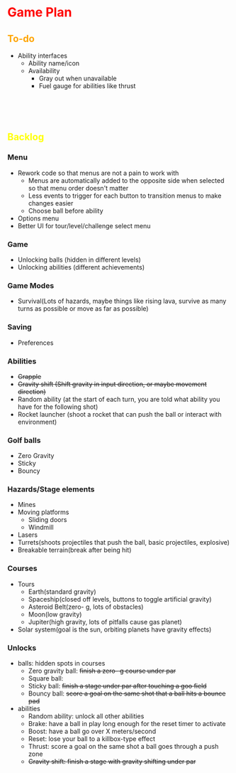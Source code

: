 # <span style = "color:red">Game Plan</span>

## <span style = "color:orange">To-do</span>

- Ability interfaces
	- Ability name/icon
	- Availability
		- Gray out when unavailable
		- Fuel gauge for abilities like thrust

<br><br><br>

## <span style = "color:yellow">Backlog</span>

### Menu
- Rework code so that menus are not a pain to work with
	- Menus are automatically added to the opposite side when selected so that menu order doesn't matter
	- Less events to trigger for each button to transition menus to make changes easier
	- Choose ball before ability
- Options menu
- Better UI for tour/level/challenge select menu

### Game
- Unlocking balls (hidden in different levels)
- Unlocking abilities (different achievements)

### Game Modes
- Survival(Lots of hazards, maybe things like rising lava, survive as many turns as possible
or move as far as possible)

### Saving
- Preferences

### Abilities
- ~~Grapple~~
- ~~Gravity shift (Shift gravity in input direction, or maybe movement direction)~~
- Random ability (at the start of each turn, you are told what ability you have for the following shot)
- Rocket launcher (shoot a rocket that can push the ball or interact with environment)

### Golf balls
- Zero Gravity
- Sticky
- Bouncy

### Hazards/Stage elements
- Mines
- Moving platforms
	- Sliding doors
	- Windmill
- Lasers
- Turrets(shoots projectiles that push the ball, basic projectiles, explosive)
- Breakable terrain(break after being hit)

### Courses
- Tours
	- Earth(standard gravity)
	- Spaceship(closed off levels, buttons to toggle artificial gravity)
	- Asteroid Belt(zero- g, lots of obstacles)
	- Moon(low gravity)
	- Jupiter(high gravity, lots of pitfalls cause gas planet)
- Solar system(goal is the sun, orbiting planets have gravity effects)

### Unlocks
- balls: hidden spots in courses
	- Zero gravity ball: ~~finish a zero- g course under par~~
	- Square ball: 
	- Sticky ball: ~~finish a stage under par after touching a goo field~~
	- Bouncy ball: ~~score a goal on the same shot that a ball hits a bounce pad~~
- abilities
	- Random ability: unlock all other abilities
	- Brake: have a ball in play long enough for the reset timer to activate
	- Boost: have a ball go over X meters/second
	- Reset: lose your ball to a killbox-type effect
	- Thrust: score a goal on the same shot a ball goes through a push zone
	- ~~Gravity shift: finish a stage with gravity shifting under par~~